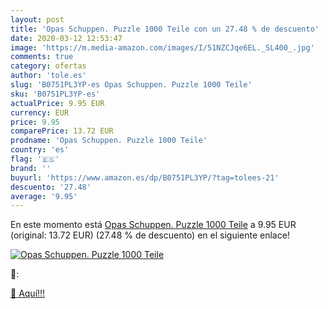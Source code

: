 ```yaml
---
layout: post
title: 'Opas Schuppen. Puzzle 1000 Teile con un 27.48 % de descuento'
date: 2020-03-12 12:53:47
image: 'https://m.media-amazon.com/images/I/51NZCJqe6EL._SL400_.jpg'
comments: true
category: ofertas
author: 'tole.es'
slug: 'B0751PL3YP-es Opas Schuppen. Puzzle 1000 Teile'
sku: 'B0751PL3YP-es'
actualPrice: 9.95 EUR
currency: EUR
price: 9.95
comparePrice: 13.72 EUR
prodname: 'Opas Schuppen. Puzzle 1000 Teile'
country: 'es'
flag: '🇪🇸'
brand: ''
buyurl: 'https://www.amazon.es/dp/B0751PL3YP/?tag=tolees-21'
descuento: '27.48'
average: '9.95'
---
```


En este momento está [Opas Schuppen. Puzzle 1000 Teile](https://www.amazon.es/dp/B0751PL3YP/?tag=tolees-21) a 9.95 EUR (original: 13.72 EUR) (27.48 %  de descuento) en el siguiente enlace!

[![Opas Schuppen. Puzzle 1000 Teile](https://m.media-amazon.com/images/I/51NZCJqe6EL._SL400_.jpg)](https://www.amazon.es/dp/B0751PL3YP/?tag=tolees-21)

🔎:


[🛒 Aquí!!!](https://www.amazon.es/dp/B0751PL3YP/?tag=tolees-21)
